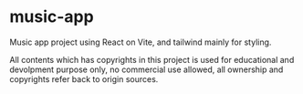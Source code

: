 # music-app
Music app project using React on Vite, and tailwind mainly for styling.

All contents which has copyrights in this project is used for educational and devolpment purpose only, no commercial use allowed, all ownership and copyrights refer back to origin sources.
